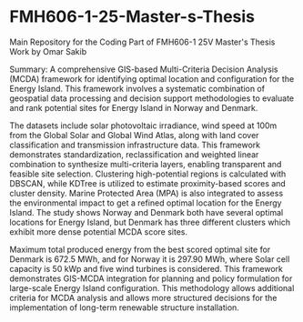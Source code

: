 # FMH606-1-25-Master-s-Thesis
Main Repository for the Coding Part of FMH606-1 25V Master's Thesis Work by Omar Sakib

Summary: 
A comprehensive GIS-based Multi-Criteria Decision Analysis (MCDA) framework for identifying optimal location and configuration for the Energy Island. 
This framework involves a systematic combination of geospatial data processing and decision support methodologies to evaluate and rank potential sites for Energy Island in Norway and Denmark. 

The datasets include solar photovoltaic irradiance, wind speed at 100m from the Global Solar and Global Wind Atlas, along with land cover classification and transmission infrastructure data.
This framework demonstrates standardization, reclassification and weighted linear combination to synthesize multi-criteria layers, enabling transparent and feasible site selection. 
Clustering high-potential regions is calculated with DBSCAN, while KDTree is utilized to estimate proximity-based scores and cluster density. Marine Protected Area (MPA) is also integrated to assess the environmental impact to get a refined optimal location for the Energy Island. 
The study shows Norway and Denmark both have several optimal locations for Energy Island, but Denmark has three different clusters which exhibit more dense potential MCDA score sites. 


Maximum total produced energy from the best scored optimal site for Denmark is 672.5 MWh, and for Norway it is 297.90 MWh, where Solar cell capacity is 50 kWp and five wind turbines is considered. 
This framework demonstrates GIS-MCDA integration for planning and policy formulation for large-scale Energy Island configuration. 
This methodology allows additional criteria for MCDA analysis and allows more structured decisions for the implementation of long-term renewable structure installation. 
